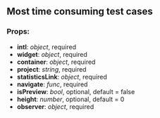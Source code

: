 ## **Most time consuming test cases**

### Props:

* **intl**: _object_, required
* **widget**: _object_, required
* **container**: _object_, required
* **project**: _string_, required
* **statisticsLink**: _object_, required
* **navigate**: _func_, required
* **isPreview**: _bool_, optional, default = false
* **height**: _number_, optional, default = 0
* **observer**: _object_, required
